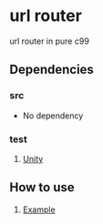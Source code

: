 # url router
url router in pure c99

## Dependencies

### src

* No dependency

### test

1. [Unity](https://github.com/ThrowTheSwitch/Unity.git)

## How to use

1. [Example](./example/example.c)
